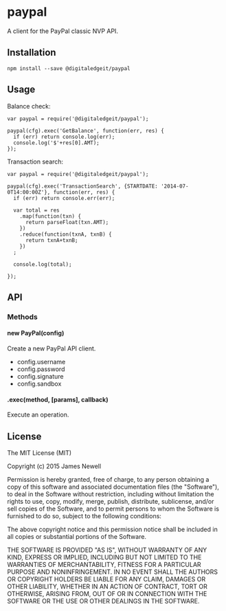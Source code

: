 # paypal

A client for the PayPal classic NVP API.

## Installation

    npm install --save @digitaledgeit/paypal
    
## Usage

Balance check:

    var paypal = require('@digitaledgeit/paypal');
    
    paypal(cfg).exec('GetBalance', function(err, res) {
      if (err) return console.log(err);
      console.log('$'+res[0].AMT);
    });

Transaction search:

    var paypal = require('@digitaledgeit/paypal');
    
    paypal(cfg).exec('TransactionSearch', {STARTDATE: '2014-07-0T14:00:00Z'}, function(err, res) {
      if (err) return console.err(err);
      
      var total = res
        .map(function(txn) {
          return parseFloat(txn.AMT);
        })
        .reduce(function(txnA, txnB) {
          return txnA+txnB;
        })
      ;
      
      console.log(total);
      
    });

## API

### Methods

#### new PayPal(config)

Create a new PayPal API client.

- config.username
- config.password
- config.signature
- config.sandbox

#### .exec(method, [params], callback)

Execute an operation.
    
## License

The MIT License (MIT)

Copyright (c) 2015 James Newell
    
Permission is hereby granted, free of charge, to any person obtaining a copy of this software and associated documentation files (the "Software"), to deal in the Software without restriction, including without limitation the rights to use, copy, modify, merge, publish, distribute, sublicense, and/or sell copies of the Software, and to permit persons to whom the Software is furnished to do so, subject to the following conditions:
    
The above copyright notice and this permission notice shall be included in all copies or substantial portions of the Software.
    
THE SOFTWARE IS PROVIDED "AS IS", WITHOUT WARRANTY OF ANY KIND, EXPRESS OR IMPLIED, INCLUDING BUT NOT LIMITED TO THE WARRANTIES OF MERCHANTABILITY, FITNESS FOR A PARTICULAR PURPOSE AND NONINFRINGEMENT. IN NO EVENT SHALL THE AUTHORS OR COPYRIGHT HOLDERS BE LIABLE FOR ANY CLAIM, DAMAGES OR OTHER LIABILITY, WHETHER IN AN ACTION OF CONTRACT, TORT OR OTHERWISE, ARISING FROM, OUT OF OR IN CONNECTION WITH THE SOFTWARE OR THE USE OR OTHER DEALINGS IN THE SOFTWARE.
